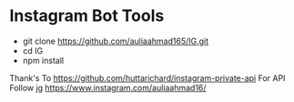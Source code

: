 # Instagram Bot Tools


* git clone https://github.com/auliaahmad165/IG.git
* cd IG
* npm install

Thank's To https://github.com/huttarichard/instagram-private-api For API
Follow jg https://www.instagram.com/auliaahmad16/
